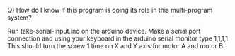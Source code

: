 Q) How do I know if this program is doing its role in this multi-program system?

Run take-serial-input.ino on the arduino device.
Make a serial port connection
and using your keyboard in the arduino serial monitor type 1,1,1,1
This should turn the screw 1 time on X and Y axis for motor A and motor B.
